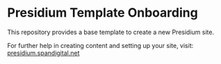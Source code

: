 # Presidium Template Onboarding

This repository provides a base template to create a new Presidium site.

For further help in creating content and setting up your site, visit: [presidium.spandigital.net](http://presidium.spandigital.net)